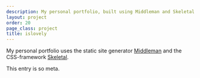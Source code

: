 ```yaml
---
description: My personal portfolio, built using Middleman and Skeletal.
layout: project
order: 20
page_class: project
title: islovely
---
```


My personal portfolio uses the static site generator
[Middleman](http://middlemanapp.com/ "Hand-crafted frontend development")
and the CSS-framework [Skeletal](http://dhabersack.github.com/skeletal/).

This entry is so meta.
